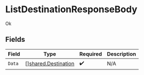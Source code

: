 # ListDestinationResponseBody

Ok


## Fields

| Field                                                             | Type                                                              | Required                                                          | Description                                                       |
| ----------------------------------------------------------------- | ----------------------------------------------------------------- | ----------------------------------------------------------------- | ----------------------------------------------------------------- |
| `Data`                                                            | [][shared.Destination](../../../pkg/models/shared/destination.md) | :heavy_check_mark:                                                | N/A                                                               |